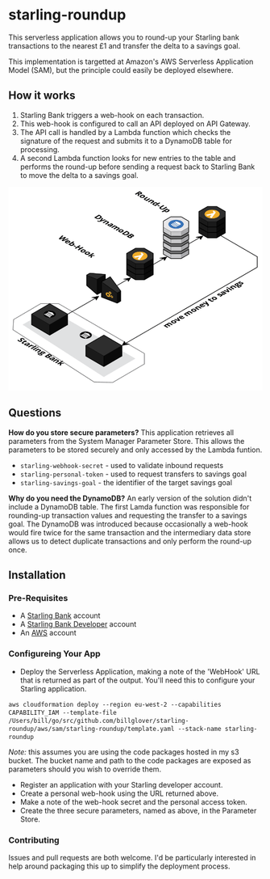 # starling-roundup

This serverless application allows you to round-up your Starling bank transactions to the nearest £1 and transfer the delta to a savings goal. 

This implementation is targetted at Amazon's AWS Serverless Application Model (SAM), but the principle could easily be deployed elsewhere.

## How it works

1. Starling Bank triggers a web-hook on each transaction.
2. This web-hook is configured to call an API deployed on API Gateway.
3. The API call is handled by a Lambda function which checks the signature of the request and submits it to a DynamoDB table for processing.
4. A second Lambda function looks for new entries to the table and performs the round-up before sending a request back to Starling Bank to move the delta to a savings goal.

![alt text][arch]

[arch]: img/StarlingRoundUp.png "AWS Architecture Diagram"

## Questions

**How do you store secure parameters?** This application retrieves all parameters from the System Manager Parameter Store. This allows the parameters to be stored securely and only accessed by the Lambda funtion.

 - `starling-webhook-secret` - used to validate inbound requests
 - `starling-personal-token` - used to request transfers to savings goal
 - `starling-savings-goal` - the identifier of the target savings goal

**Why do you need the DynamoDB?** An early version of the solution didn't include a DynamoDB table. The first Lamda function was responsible for rounding-up transaction values and requesting the transfer to a savings goal. The DynamoDB was introduced because occasionally a web-hook would fire twice for the same transaction and the intermediary data store allows us to detect duplicate transactions and only perform the round-up once.

## Installation

### Pre-Requisites

* A [Starling Bank](https://starlingbank.com) account
* A [Starling Bank Developer](https://developer.starlingbank.com) account
* An [AWS](https://aws.amazon.com) account

### Configureing Your App

* Deploy the Serverless Application, making a note of the 'WebHook' URL that is returned as part of the output. You'll need this to configure your Starling application.

```
aws cloudformation deploy --region eu-west-2 --capabilities CAPABILITY_IAM --template-file /Users/bill/go/src/github.com/billglover/starling-roundup/aws/sam/starling-roundup/template.yaml --stack-name starling-roundup
```

*Note:* this assumes you are using the code packages hosted in my s3 bucket. The bucket name and path to the code packages are exposed as parameters should you wish to override them.

* Register an application with your Starling developer account.
* Create a personal web-hook using the URL returned above.
* Make a note of the web-hook secret and the personal access token.
* Create the three secure parameters, named as above, in the Parameter Store.

### Contributing

Issues and pull requests are both welcome. I'd be particularly interested in help around packaging this up to simplify the deployment process.
